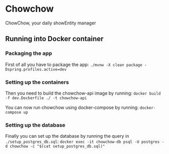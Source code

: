 # Chowchow
ChowChow, your daily showEntity manager

## Running into Docker container

### Packaging the app
First of all you have to package the app:
`./mvnw -X clean package -Dspring.profiles.active=dev`

### Setting up the containers
Then you need to build the chowchow-api image by running:
`docker build -f dev.Dockerfile ./ -t chowchow-api`

You can now run chowchow using docker-compose by running:
`docker-compose up`

### Setting up the database
Finally you can set up the database by running the query in `./setup_postgres_db.sql`:
`docker exec -it chowchow-db psql -U postgres -d chowchow -c "$(cat setup_postgres_db.sql)"`